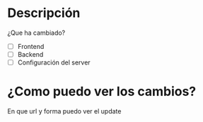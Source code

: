 # Descripción 

¿Que ha cambiado?

- [ ] Frontend
- [ ] Backend
- [ ] Configuración del server

# ¿Como puedo ver los cambios?
En que url y forma puedo ver el update
